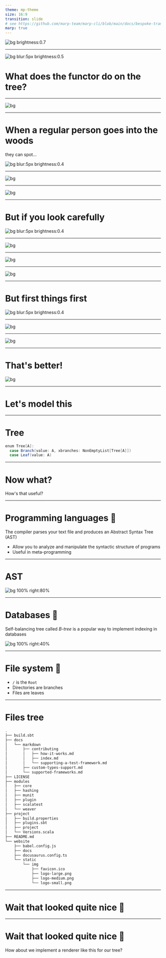 ```yaml
---
theme: mp-theme
size: 16:9
transition: slide
# see https://github.com/marp-team/marp-cli/blob/main/docs/bespoke-transitions/README.md#built-in-transitions
marp: true
---
```




![bg brightness:0.7](./img/forest2.jpg)

<!-- _transition: fade -->

---

<!-- _transition: fade -->

![bg blur:5px brightness:0.5](./img/forest2.jpg)

# What does the functor do on the tree?

<!-- 
![bg blur:5px brightness:0.5](./img/path-dog1.jpg)

# Path for today

1) Model a `Tree` with `ADT`
 * what is a tree
 * normal people see birds or cats on trees
 * our trees are upside down
 * and if we have a really close look, we can see a functor on them
2) Identify the `Functor` on the `Tree`
3) Everyday `Tree` in IT
 * Source code
 * Filesystem and the `tree` command
4) Drawing our own tree
 * Goal: draw a timeline of WSUG
   * First just edition names + times
   * Then subtrees with topics and authors
   * Then sub-subtrees with author details like website or socials
 * Depth first - functional approach
 * Breadth-first - imperative
 * Compile it together
 * Homework: Okasaki structure for FP breadth-first -->


<!-- 
![bg blur:5px brightness:0.4](./img/path-dog1.jpg)

# Path for today

1) Model a `Tree` with `ADT`
2) Identify the `Functor` on the `Tree`
3) Everyday `Tree` in IT
4) Draw yourself a `Tree` -->

<!-- _transition: fade -->

---
<!-- _transition: fade -->

![bg](./img/forest-backpack1.jpg)

---
<!-- _transition: fade -->

# When a regular person goes into the woods

they can spot...

![bg blur:5px brightness:0.4](./img/forest-backpack1.jpg)

---
<!-- _transition: fade -->

![bg](./img/bird1.jpg)

---
<!-- _transition: fade -->

![bg](./img/cat1.jpg)

---
<!-- _transition: fade -->

# But if **you** look carefully

![bg blur:5px brightness:0.4](./img/tree-with-functor-1.jpg)

---
<!-- _transition: fade -->

![bg](./img/tree-with-functor-1.jpg)

---
<!-- _transition: fade -->

![bg](./img/tree-with-functor-2.jpg)

---

![bg](./img/tree-with-functor-3.jpg)

---

<!-- _transition: fade -->

# But first things first

![bg blur:5px brightness:0.4](./img/tree2.jpg)

---

<!-- _transition: drop -->

![bg](./img/tree2.jpg)

---
<!-- _transition: fade -->

![bg](./img/tree2-upside-down.jpg)

---

# That's better!

![bg](./img/tree2-upside-down-diagram.jpg)

---

# Let's model this

---

# Tree

<!-- _class: line-numbers -->

```scala
enum Tree[A]:
  case Branch(value: A, xbranches: NonEmptyList[Tree[A]])
  case Leaf(value: A)
```
---

# Now what?

How's that useful?

---

# Programming languages 🌳

The compiler parses your text file and produces an Abstract Syntax Tree (AST)

- Allow you to analyze and manipulate the syntactic structure of programs
- Useful in meta-programming


---

# AST

![bg 100% right:80%](./img/ast-explorer.png)


---

# Databases 🌳

Self-balancing tree called *B-tree* is a popular way to implement indexing in databases


![bg 100% right:40%](./img/btree.png)

<!-- _footer: Source: https://www.geeksforgeeks.org/introduction-of-b-tree-2/ -->


---

# File system 🌳

- `/` is the `Root`
- Directories are branches
- Files are leaves

---

# Files tree

```bash
.
├── build.sbt
├── docs
│   └── markdown
│       ├── contributing
│       │   ├── how-it-works.md
│       │   ├── index.md
│       │   └── supporting-a-test-framework.md
│       ├── custom-types-support.md
│       └── supported-frameworks.md
├── LICENSE
├── modules
│   ├── core
│   ├── hashing
│   ├── munit
│   ├── plugin
│   ├── scalatest
│   └── weaver
├── project
│   ├── build.properties
│   ├── plugins.sbt
│   ├── project
│   └── Versions.scala
├── README.md
└── website
    ├── babel.config.js
    ├── docs
    ├── docusaurus.config.ts
    └── static
        └── img
            ├── favicon.ico
            ├── logo-large.png
            ├── logo-medium.png
            └── logo-small.png
```

---

# Wait that looked quite nice 🤔

---

# Wait that looked quite nice 🤔

How about we implement a renderer like this for our tree?

<!-- 
![](./img/Types-of-Tree-Data-Structure.webp)
https://www.geeksforgeeks.org/introduction-to-tree-data-structure/
 -->
